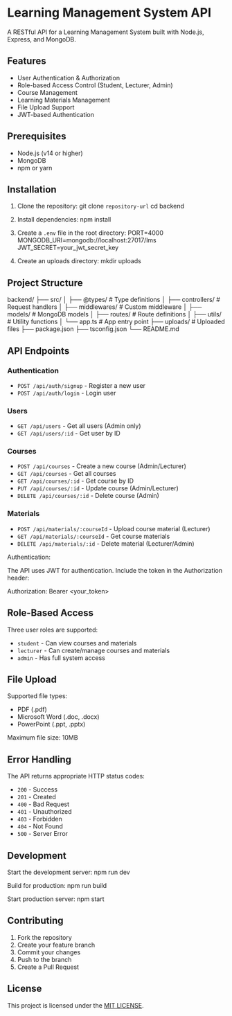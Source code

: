 # Learning Management System API

A RESTful API for a Learning Management System built with Node.js, Express, and MongoDB.

## Features

- User Authentication & Authorization
- Role-based Access Control (Student, Lecturer, Admin)
- Course Management
- Learning Materials Management
- File Upload Support
- JWT-based Authentication

## Prerequisites

- Node.js (v14 or higher)
- MongoDB
- npm or yarn

## Installation

1. Clone the repository:
   git clone `repository-url`
   cd backend

2. Install dependencies:
   npm install

3. Create a `.env` file in the root directory:
   PORT=4000
   MONGODB_URI=mongodb://localhost:27017/lms
   JWT_SECRET=your_jwt_secret_key

4. Create an uploads directory:
   mkdir uploads

## Project Structure

backend/
├── src/
│ ├── @types/ # Type definitions
│ ├── controllers/ # Request handlers
│ ├── middlewares/ # Custom middleware
│ ├── models/ # MongoDB models
│ ├── routes/ # Route definitions
│ ├── utils/ # Utility functions
│ └── app.ts # App entry point
├── uploads/ # Uploaded files
├── package.json
├── tsconfig.json
└── README.md

## API Endpoints

### Authentication

- `POST /api/auth/signup` - Register a new user
- `POST /api/auth/login` - Login user

### Users

- `GET /api/users` - Get all users (Admin only)
- `GET /api/users/:id` - Get user by ID

### Courses

- `POST /api/courses` - Create a new course (Admin/Lecturer)
- `GET /api/courses` - Get all courses
- `GET /api/courses/:id` - Get course by ID
- `PUT /api/courses/:id` - Update course (Admin/Lecturer)
- `DELETE /api/courses/:id` - Delete course (Admin)

### Materials

- `POST /api/materials/:courseId` - Upload course material (Lecturer)
- `GET /api/materials/:courseId` - Get course materials
- `DELETE /api/materials/:id` - Delete material (Lecturer/Admin)

Authentication:

The API uses JWT for authentication. Include the token in the Authorization header:

Authorization: Bearer <your_token>

## Role-Based Access

Three user roles are supported:

- `student` - Can view courses and materials
- `lecturer` - Can create/manage courses and materials
- `admin` - Has full system access

## File Upload

Supported file types:

- PDF (.pdf)
- Microsoft Word (.doc, .docx)
- PowerPoint (.ppt, .pptx)

Maximum file size: 10MB

## Error Handling

The API returns appropriate HTTP status codes:

- `200` - Success
- `201` - Created
- `400` - Bad Request
- `401` - Unauthorized
- `403` - Forbidden
- `404` - Not Found
- `500` - Server Error

## Development

Start the development server:
npm run dev

Build for production:
npm run build

Start production server:
npm start

## Contributing

1. Fork the repository
2. Create your feature branch
3. Commit your changes
4. Push to the branch
5. Create a Pull Request

## License

This project is licensed under the [MIT LICENSE](LICENSE).
